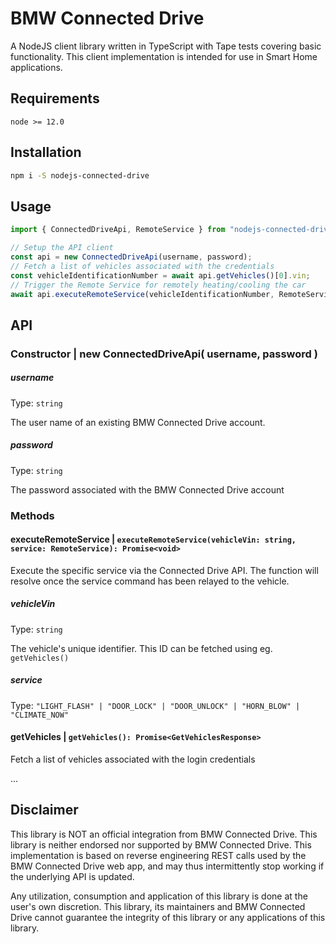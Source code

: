 # BMW Connected Drive

A NodeJS client library written in TypeScript with Tape tests covering basic functionality. This client implementation is intended for use in Smart Home applications.

## Requirements

`node >= 12.0`

## Installation

```bash
npm i -S nodejs-connected-drive
```

## Usage

```javascript
import { ConnectedDriveApi, RemoteService } from "nodejs-connected-drive";

// Setup the API client
const api = new ConnectedDriveApi(username, password);
// Fetch a list of vehicles associated with the credentials
const vehicleIdentificationNumber = await api.getVehicles()[0].vin;
// Trigger the Remote Service for remotely heating/cooling the car
await api.executeRemoteService(vehicleIdentificationNumber, RemoteService.CLIMATE_NOW);
```


## API

### Constructor | new ConnectedDriveApi( username, password )

##### username

Type: `string`

The user name of an existing BMW Connected Drive account.

##### password

Type: `string`

The password associated with the BMW Connected Drive account

### Methods

#### executeRemoteService | `executeRemoteService(vehicleVin: string, service: RemoteService): Promise<void>`
Execute the specific service via the Connected Drive API. The function will resolve once the service command has been relayed to the vehicle.

##### vehicleVin
Type: `string`

The vehicle's unique identifier. This ID can be fetched using eg. `getVehicles()`

##### service
Type: `"LIGHT_FLASH" | "DOOR_LOCK" | "DOOR_UNLOCK" | "HORN_BLOW" | "CLIMATE_NOW"`


#### getVehicles | `getVehicles(): Promise<GetVehiclesResponse>`
Fetch a list of vehicles associated with the login credentials

...

## Disclaimer
This library is NOT an official integration from BMW Connected Drive. This library is neither endorsed nor supported by BMW Connected Drive. This implementation is based on reverse engineering REST calls used by the BMW Connected Drive web app, and may thus intermittently stop working if the underlying API is updated.

Any utilization, consumption and application of this library is done at the user's own discretion. This library, its maintainers and BMW Connected Drive cannot guarantee the integrity of this library or any applications of this library.